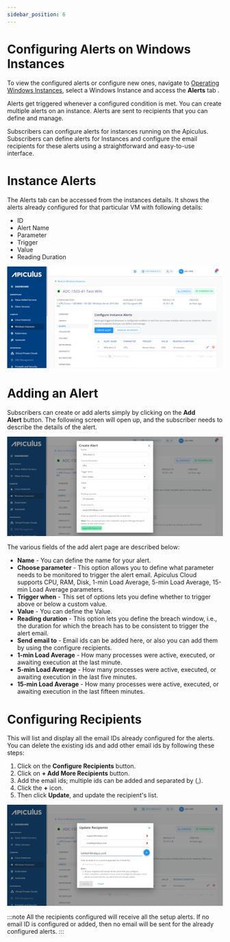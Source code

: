 ```yaml
---
sidebar_position: 6
---
```

# Configuring Alerts on Windows Instances

To view the configured alerts or configure new ones, navigate to [Operating Windows Instances](AboutWindowsInstances), select a Windows Instance and access the **Alerts** tab .

Alerts get triggered whenever a configured condition is met. You can create multiple alerts on an instance. Alerts are sent to recipients that you can define and manage.

Subscribers can configure alerts for instances running on the Apiculus. Subscribers can define alerts for Instances and configure the email recipients for these alerts using a straightforward and easy-to-use interface.

# Instance Alerts

The Alerts tab can be accessed from the instances details. It shows the alerts already configured for that particular VM with following details:
- ID
- Alert Name
- Parameter
- Trigger
- Value
- Reading Duration

![Configuring Alerts on Windows Instances](img/ConfiguringAlerts1.png)

# Adding an Alert

Subscribers can create or add alerts simply by clicking on the **Add Alert** button. The following screen will open up, and the subscriber needs to describe the details of the alert.

![Configuring Alerts on Windows Instances](img/ConfiguringAlerts2.png)

The various fields of the add alert page are described below:

- **Name** - You can define the name for your alert.
- **Choose parameter** - This option allows you to define what parameter needs to be monitored to trigger the alert email. Apiculus Cloud supports CPU, RAM, Disk, 1-min Load Average, 5-min Load Average, 15-min Load Average parameters.
- **Trigger when** - This set of options lets you define whether to trigger above or below a custom value.
- **Value** - You can define the Value. 
- **Reading duration** - This option lets you define the breach window, i.e., the duration for which the breach has to be consistent to trigger the alert email.
- **Send email to** - Email ids can be added here, or also you can add them by using the configure recipients.
- **1-min Load Average** - How many processes were active, executed, or awaiting execution at the last minute.
- **5-min Load Average** - How many processes were active, executed, or awaiting execution in the last five minutes.
- **15-min Load Average** - How many processes were active, executed, or awaiting execution in the last fifteen minutes.

# Configuring Recipients

This will list and display all the email IDs already configured for the alerts. You can delete the existing ids and add other email ids by following these steps:

1. Click on the **Configure Recipients** button.
2. Click on **+ Add More Recipients** button.
3. Add the email ids; multiple ids can be added and separated by (,).
4. Click the **+** icon.
5. Then click **Update**, and update the recipient's list.

![Configuring Alerts on Windows Instances](img/ConfiguringAlerts3.png)

:::note
	All the recipients configured will receive all the setup alerts. If no email ID is configured or added, then no email will be sent for the already configured alerts.
:::




